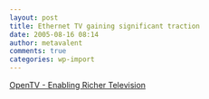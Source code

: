 ```yaml
---
layout: post
title: Ethernet TV gaining significant traction
date: 2005-08-16 08:14
author: metavalent
comments: true
categories: wp-import
---
```

<a href="https://www.opentv.com/">OpenTV - Enabling Richer Television</a>
